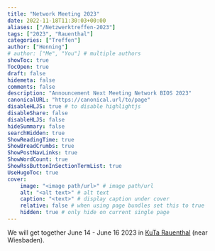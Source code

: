 ```yaml
---
title: "Network Meeting 2023"
date: 2022-11-18T11:30:03+00:00
aliases: ["/Netzwerktreffen-2023"]
tags: ["2023", "Rauenthal"]
categories: ["Treffen"]
author: ["Henning"]
# author: ["Me", "You"] # multiple authors
showToc: true
TocOpen: true
draft: false
hidemeta: false
comments: false
description: "Announcement Next Meeting Network BIOS 2023"
canonicalURL: "https://canonical.url/to/page"
disableHLJS: true # to disable highlightjs
disableShare: false
disableHLJS: false
hideSummary: false
searchHidden: true
ShowReadingTime: true
ShowBreadCrumbs: true
ShowPostNavLinks: true
ShowWordCount: true
ShowRssButtonInSectionTermList: true
UseHugoToc: true
cover:
    image: "<image path/url>" # image path/url
    alt: "<alt text>" # alt text
    caption: "<text>" # display caption under cover
    relative: false # when using page bundles set this to true
    hidden: true # only hide on current single page
---
```



We will get together June 14 - June 16 2023 in [KuTa Rauenthal](https://www.kuta-rauenthal.de) (near Wiesbaden).
